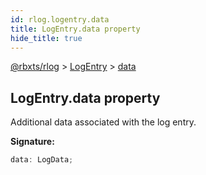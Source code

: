 ```yaml
---
id: rlog.logentry.data
title: LogEntry.data property
hide_title: true
---
```


[@rbxts/rlog](./rlog.md) &gt; [LogEntry](./rlog.logentry.md) &gt; [data](./rlog.logentry.data.md)

## LogEntry.data property

Additional data associated with the log entry.

**Signature:**

```typescript
data: LogData;
```